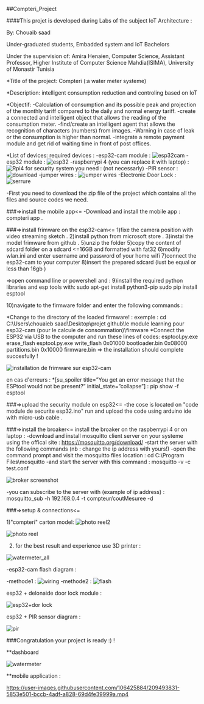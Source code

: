 ##Compteri_Project

####This projet is developed during Labs of the subject IoT Architecture :

By:
Chouaib saad

Under-graduated students, 
Embadded system and IoT Bachelors 


Under the supervision of:
Amira Henaien, 
Computer Science, Assistant Professor,
Higher Institute of Computer Science Mahdia(ISIMA),
University of Monastir Tunisia


*Title of the project:
Compteri (:a water meter systeme)

*Description:
intelligent consumption reduction and controling based on IoT

*Objectif:
-Calculation of consumption and its possible peak and projection of the monthly tariff compared to the daily and normal energy tariff.
-create a connected and intelligent object that allows the reading of the consumption meter.
-find/create an intelligent agent that allows the recognition of characters (numbers) from images.
-Warning in case of leak or the consumption is higher than normal.
-integrate a remote payment module and get rid of waiting time in front of post offices.

*List of devices:
required devices  :
-esp32-cam module :
![esp32cam](https://user-images.githubusercontent.com/106425884/209489181-06fce8cf-c6a2-43c4-96e8-3ebde009d16f.jpg)
-esp32 module :
![esp32](https://user-images.githubusercontent.com/106425884/209489196-016231f0-73d0-480d-b7e3-cb623f3e8a24.jpg)
-raspberrypi 4 (you can  replace it with laptop) : 
![Rpi4](https://user-images.githubusercontent.com/106425884/209489201-702fc9c4-ccac-484b-bc94-728e968df215.jpg)
for security system you need : (not necessarly) 
-PIR sensor :
![download](https://user-images.githubusercontent.com/106425884/209489241-6426a0bc-49d7-4619-a44c-db60e4ac4a19.jpg)
-jumper wires :
![jumper wires](https://user-images.githubusercontent.com/106425884/209489223-143ffd82-a10c-4d82-9035-2729156682b3.png)
-Electronic Door Lock :
![serrure](https://user-images.githubusercontent.com/106425884/209489048-caf90bea-7eb2-4f76-8927-cdf57a904c61.jpg)





-First you need to download the zip file of the project which contains all the files and source codes we need.

###=>install the mobile app<=
-Download and install the mobile app : compteri app .

###=>install frimware on the esp32-cam<=
1)fixe the camera position with video streaming sketch .
2)install python from microsoft store .
3)instal the model frimware from github .
5)unzip the folder
5)copy the content of sdcard folder on a sdcard <=16GB and formatted with fat32
6)modify wlan.ini and enter username and password of your home wifi
7)connect the esp32-cam to your computer
8)insert the prepared sdcard (lust be equal or less than 16gb )

=>open command line or powershell and :
9)install the required python libraries and esp tools with:
sudo apt-get install python3-pip
sudo pip install esptool

10)navigate to the firmware folder and enter the following commands :

*Change to the directory of the loaded firmware! :
exemple :
cd C:\Users\chouaieb saad\Desktop\projet github\le module learning pour esp32-cam (pour le calcule de consommation)\firmware
*Connect the ESP32 via USB to the computer and run these lines of codes:
esptool.py.exe erase_flash
esptool.py.exe write_flash 0x01000 bootloader.bin 0x08000 partitions.bin 0x10000 firmware.bin
=> the installation should complete succesfully !

![installation de frimware sur esp32-cam](https://user-images.githubusercontent.com/106425884/209493973-3f1de797-60be-481d-93ff-db63131bd6a8.PNG)

en cas d'erreurs :
*[su_spoiler title=”You get an error message that the ESPtool would not be present?” initial_state=”collapse”] :
pip show -f esptool

###=>upload the security module on esp32<=
-the cose is located on "code module de securite esp32.ino" run and upload the code using arduino ide with micro-usb  cable .


###=>install the broaker<=
install the broaker on the raspberrypi 4 or on laptop  :
-download and install mosquitto client server on your systeme using the offical site : https://mosquitto.org/download/
-start the server with the following commands (nb : change the ip address with yours!)
-open the command prompt and visit the mosquitto files location :
cd C:\Program Files\mosquitto
-and start the server with this command :
mosquitto -v -c test.conf

![broker screenshot](https://user-images.githubusercontent.com/106425884/209494218-40f85624-f4f8-4cb3-aa8f-dd152efe0c1c.PNG)



-you can subscribe to the server with (example of ip address) :
mosquitto_sub -h 192.168.0.4 -t compteur/coutMesuree -d

###=>setup & connections<=

1)"compteri" carton model:
![photo reel2](https://user-images.githubusercontent.com/106425884/209491827-d3394bc7-1f32-452d-b5f4-4c80700ba7eb.jpg)

![photo reel](https://user-images.githubusercontent.com/106425884/209491834-a95febcc-166d-4afb-bfd2-bc063bf20996.jpg)

2) for the best result and experience use 3D printer :

![watermeter_all](https://user-images.githubusercontent.com/106425884/209492126-9c536493-1ad6-49ca-91e9-6a30c310729c.jpg)


-esp32-cam flash diagram :

-methode1 :
![wiring](https://user-images.githubusercontent.com/106425884/209492564-bc6d91ce-f0bc-441d-b5c2-cc620b95d539.png)
-methode2 :
![flash](https://user-images.githubusercontent.com/106425884/209493542-79aa86db-877d-4be7-8b9b-225dc965c661.png)


esp32 + delonaide door lock module :

![esp32+dor lock](https://user-images.githubusercontent.com/106425884/209493609-e3ca9d7c-c2be-4968-a684-f74563e424ce.jpg)


esp32 + PIR sensor diagram :

![pir](https://user-images.githubusercontent.com/106425884/209493633-73fb1de8-95a0-4fa9-957b-46d89f792021.jpg)


###Congratulation your project is ready :) !



**dashboard

![watermeter](https://user-images.githubusercontent.com/106425884/209493813-6b28c5d2-ac5c-473d-9261-68c5ff9ce15d.jpg)



**mobile application :

https://user-images.githubusercontent.com/106425884/209493831-5853e501-bccb-4adf-a828-69d4fe39999a.mp4






